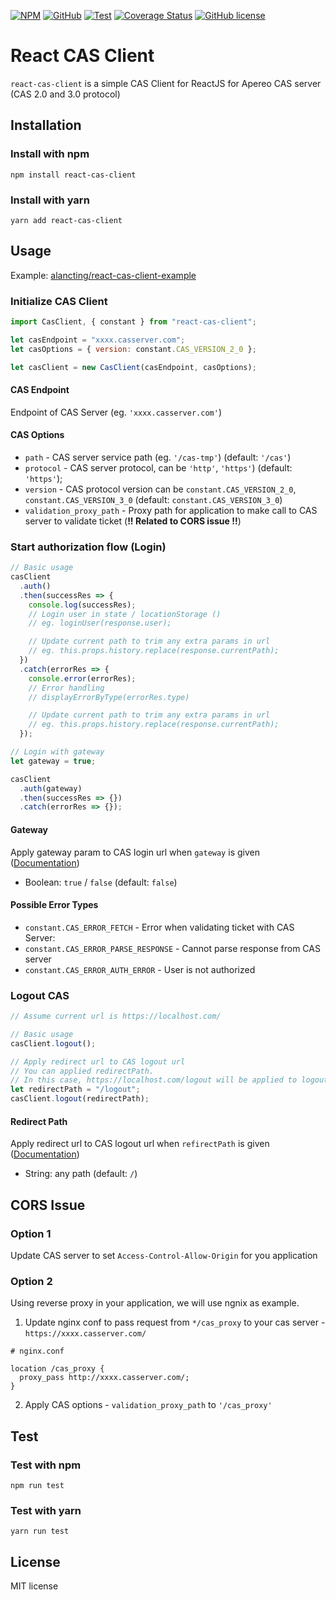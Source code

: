[![NPM](https://img.shields.io/npm/v/react-cas-client?style=for-the-badge)](https://www.npmjs.com/package/react-cas-client)
[![GitHub](https://img.shields.io/github/package-json/v/alancting/react-cas-client?label=%20GitHub&style=for-the-badge)](https://github.com/alancting/react-cas-client)
[![Test](https://img.shields.io/github/workflow/status/alancting/react-cas-client/Node.js%20CI?label=TEST&style=for-the-badge)](https://github.com/alancting/react-cas-client)
[![Coverage Status](https://img.shields.io/coveralls/github/alancting/react-cas-client/master?style=for-the-badge)](https://coveralls.io/github/alancting/react-cas-client?branch=master)
[![GitHub license](https://img.shields.io/github/license/alancting/react-cas-client?color=blue&style=for-the-badge)](https://github.com/alancting/react-cas-client/blob/master/LICENSE)

# React CAS Client

`react-cas-client` is a simple CAS Client for ReactJS for Apereo CAS server (CAS 2.0 and 3.0 protocol)

## Installation

### Install with npm

```shell
npm install react-cas-client
```

### Install with yarn

```shell
yarn add react-cas-client
```

## Usage

Example: [alancting/react-cas-client-example](https://github.com/alancting/react-cas-client-example)

### Initialize CAS Client

```javascript
import CasClient, { constant } from "react-cas-client";

let casEndpoint = "xxxx.casserver.com";
let casOptions = { version: constant.CAS_VERSION_2_0 };

let casClient = new CasClient(casEndpoint, casOptions);
```

#### CAS Endpoint

Endpoint of CAS Server (eg. `'xxxx.casserver.com'`)

#### CAS Options

- `path` - CAS server service path (eg. `'/cas-tmp'`) (default: `'/cas'`)
- `protocol` - CAS server protocol, can be `'http'`, `'https'`) (default: `'https'`);
- `version` - CAS protocol version can be `constant.CAS_VERSION_2_0`, `constant.CAS_VERSION_3_0` (default: `constant.CAS_VERSION_3_0`)
- `validation_proxy_path` - Proxy path for application to make call to CAS server to validate ticket (**!! Related to CORS issue !!**)

### Start authorization flow (Login)

```javascript
// Basic usage
casClient
  .auth()
  .then(successRes => {
    console.log(successRes);
    // Login user in state / locationStorage ()
    // eg. loginUser(response.user);

    // Update current path to trim any extra params in url
    // eg. this.props.history.replace(response.currentPath);
  })
  .catch(errorRes => {
    console.error(errorRes);
    // Error handling
    // displayErrorByType(errorRes.type)

    // Update current path to trim any extra params in url
    // eg. this.props.history.replace(response.currentPath);
  });

// Login with gateway
let gateway = true;

casClient
  .auth(gateway)
  .then(successRes => {})
  .catch(errorRes => {});
```

#### Gateway

Apply gateway param to CAS login url when `gateway` is given ([Documentation](https://apereo.github.io/cas/6.0.x/protocol/CAS-Protocol-V2-Specification.html#211-parameters))

- Boolean: `true` / `false` (default: `false`)

#### Possible Error Types

- `constant.CAS_ERROR_FETCH` - Error when validating ticket with CAS Server:
- `constant.CAS_ERROR_PARSE_RESPONSE` - Cannot parse response from CAS server
- `constant.CAS_ERROR_AUTH_ERROR` - User is not authorized

### Logout CAS

```javascript
// Assume current url is https://localhost.com/

// Basic usage
casClient.logout();

// Apply redirect url to CAS logout url
// You can applied redirectPath.
// In this case, https://localhost.com/logout will be applied to logout url
let redirectPath = "/logout";
casClient.logout(redirectPath);
```

#### Redirect Path

Apply redirect url to CAS logout url when `refirectPath` is given ([Documentation](https://apereo.github.io/cas/6.0.x/protocol/CAS-Protocol-V2-Specification.html#211-parameters))

- String: any path (default: `/`)

## CORS Issue

### Option 1

Update CAS server to set `Access-Control-Allow-Origin` for you application

### Option 2

Using reverse proxy in your application, we will use ngnix as example.

1. Update nginx conf to pass request from `*/cas_proxy` to your cas server - `https://xxxx.casserver.com/`

```
# nginx.conf

location /cas_proxy {
  proxy_pass http://xxxx.casserver.com/;
}
```

2. Apply CAS options - `validation_proxy_path` to `'/cas_proxy'`

## Test

### Test with npm

```shell
npm run test
```

### Test with yarn

```shell
yarn run test
```

## License

MIT license
